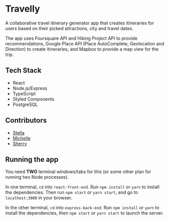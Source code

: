 # Travelly

A collaborative travel itinerary generator app that creates itineraries for users based on their picked attractions, city and travel dates.

The app uses Foursquare API and Hiking Project API to provide recommendations, Google Place API (Place AutoComplete, Geolocation and Direction) to create itineraries, and Mapbox to provide a map view for the trip.

## Tech Stack
- React
- Node.js/Express
- TypeScript
- Styled Components
- PostgreSQL


## Contributors
- [Stella](https://github.com/stella-zb)
- [Michelle](https://github.com/mchllsrgr)
- [Sherry](https://github.com/sherrynganguyen)


## Running the app

You need **TWO** terminal windows/tabs for this (or some other plan for running two Node processes).

In one terminal, `cd` into `react-front-end`. Run `npm install` or `yarn` to install the dependencies. Then run `npm start` or `yarn start`, and go to `localhost:3000` in your browser.

In the other terminal, `cd` into `express-back-end`. Run `npm install` or `yarn` to install the dependencies, then `npm start` or `yarn start` to launch the server.